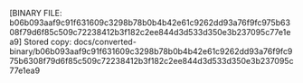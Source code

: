 [BINARY FILE: b06b093aaf9c91f631609c3298b78b0b4b42e61c9262dd93a76f9fc975b6308f79d6f85c509c72238412b3f182c2ee844d3d533d350e3b237095c77e1ea9]
Stored copy: docs/converted-binary/b06b093aaf9c91f631609c3298b78b0b4b42e61c9262dd93a76f9fc975b6308f79d6f85c509c72238412b3f182c2ee844d3d533d350e3b237095c77e1ea9
